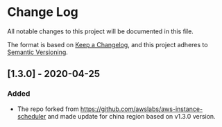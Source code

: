 # Change Log
All notable changes to this project will be documented in this file.

The format is based on [Keep a Changelog](https://keepachangelog.com/en/1.0.0/),
and this project adheres to [Semantic Versioning](https://semver.org/spec/v2.0.0.html).

## [1.3.0] - 2020-04-25
### Added
- The repo forked from https://github.com/awslabs/aws-instance-scheduler and made update for china region based on v1.3.0 version. 